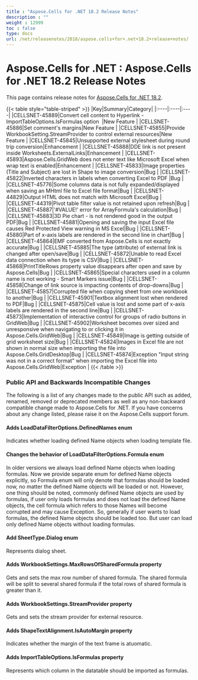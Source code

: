 ```yaml
---
title : "Aspose.Cells for .NET 18.2 Release Notes" 
description : "" 
weight : 12999 
toc : false
type: docs
url: /net/releasenotes/2018/aspose.cells+for+.net+18.2+release+notes/
---
```


# Aspose.Cells for .NET : Aspose.Cells for .NET 18.2 Release Notes


This page contains release notes for [Aspose.Cells for .NET 18.2](https://www.nuget.org/packages/Aspose.Cells/18.2.0).

{{< table style="table-striped" >}}
|Key|Summary|Category|
|:----|:----|:----|
|CELLSNET-45889|Convert cell content to Hyperlink - ImportTableOptions.IsFormulas option  |New Feature |
|CELLSNET-45886|Set comment's margins|New Feature |
|CELLSNET-45855|Provide WorkbookSetting.StreamProvider to control external resources|New Feature |
|CELLSNET-45845|Unsupported external stylesheet during round trip conversion|Enhancement |
|CELLSNET-45888|DDE link is not present inside Worksheets.ExternalLinks|Enhancement |
|CELLSNET-45893|Aspose.Cells.GridWeb does not enter text like Microsoft Excel when wrap text is enabled|Enhancement |
|CELLSNET-45833|Image properties (Title and Subject) are lost in Shape to image conversion|Bug |
|CELLSNET-45822|Inverted characters in labels when converting Excel to PDF |Bug |
|CELLSNET-45776|Some columns data is not fully expanded/displayed when saving an MHtml file to Excel file format|Bug |
|CELLSNET-44829|Output HTML does not match with Microsoft Excel|Bug |
|CELLSNET-44319|Pivot table filter value is not retained upon refresh|Bug |
|CELLSNET-45887|'#VALUE!' error for ArrayFormula's calculation|Bug |
|CELLSNET-45883|3D Pie chart - is not rendered good in the output PDF|Bug |
|CELLSNET-45881|Opening and saving the input Excel file causes Red Protected View warning in MS Excel|Bug |
|CELLSNET-45880|Part of x-axis labels are rendered in the second line in chart|Bug |
|CELLSNET-45864|EMF converted from Aspose.Cells is not exactly accurate|Bug |
|CELLSNET-45885|The type (attribute) of external link is changed after open/save|Bug |
|CELLSNET-45872|Unable to read Excel data connection when its type is CSV|Bug |
|CELLSNET-45868|PrintTitleRows property value disappears after open and save by Aspose.Cells|Bug |
|CELLSNET-45865|Special characters used in a column name is not working - Smart Markers issue|Bug |
|CELLSNET-45858|Change of link source is impacting contents of drop-downs|Bug |
|CELLSNET-45857|Corrupted file when copying sheet from one workbook to another|Bug |
|CELLSNET-45901|Textbox alignment lost when rendered to PDF|Bug |
|CELLSNET-45875|Cell value is lost and some part of x-axis labels are rendered in the second line|Bug |
|CELLSNET-45873|Implementation of interactive control for groups of radio buttons in GridWeb|Bug |
|CELLSNET-45902|Worksheet becomes over sized and unresponsive when navigating to or clicking it in Aspose.Cells.GridWeb|Bug |
|CELLSNET-45849|Image is getting outside of grid worksheet size|Bug |
|CELLSNET-45824|Images in Excel file are not shown in normal size when importing the file into Aspose.Cells.GridDesktop|Bug |
|CELLSNET-45874|Exception "Input string was not in a correct format" when importing the Excel file into Aspose.Cells.GridWeb|Exception |
{{< /table >}}

### Public API and Backwards Incompatible Changes

The following is a list of any changes made to the public API such as added, renamed, removed or deprecated members as well as any non-backward compatible change made to Aspose.Cells for .NET. If you have concerns about any change listed, please raise it on the Aspose.Cells support forum.

#### Adds LoadDataFilterOptions.DefinedNames enum

Indicates whether loading defined Name objects when loading template file.

#### Changes the behavior of LoadDataFilterOptions.Formula enum

In older versions we always load defined Name objects when loading formulas. Now we provide separate enum for defined Name objects explicitly, so Formula enum will only denote that formulas should be loaded now, no matter the defined Name objects will be loaded or not. However, one thing should be noted, commonly defined Name objects are used by formulas, if user only loads formulas and does not load the defined Name objects, the cell formula which refers to those Names will become corrupted and may cause Exception. So, generally if user wants to load formulas, the defined Name objects should be loaded too. But user can load only defined Name objects without loading formulas.

#### Add SheetType.Dialog enum

Represents dialog sheet.

#### Adds WorkbookSettings.MaxRowsOfSharedFormula property

Gets and sets the max row number of shared formula. The shared formula will be split to several shared formula if the total rows of shared formula is greater than it.

#### Adds WorkbookSettings.StreamProvider property

Gets and sets the stream provider for external resource.

#### Adds ShapeTextAlignment.IsAutoMargin property

Indicates whether the margin of the text frame is atuomatic.

#### Adds ImportTableOptions.IsFormulas property

Represents which column in the datatable should be imported as formulas.

